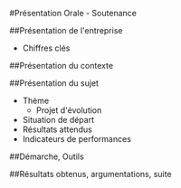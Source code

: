 #Présentation Orale - Soutenance

##Présentation de l'entreprise

- Chiffres clés

##Présentation du contexte

##Présentation du sujet

- Thème
	- Projet d'évolution
- Situation de départ
- Résultats attendus
- Indicateurs de performances

##Démarche, Outils

##Résultats obtenus, argumentations, suite